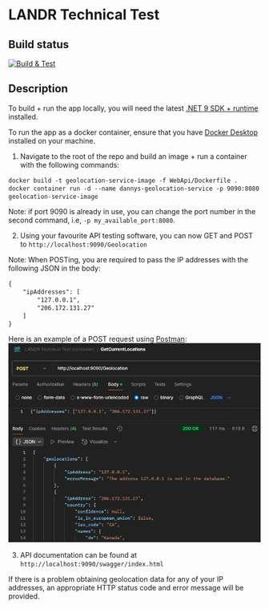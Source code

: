# LANDR Technical Test

## Build status
[![Build & Test](https://github.com/dannyhorodniczy/LandrTechnicalTest/actions/workflows/build.yml/badge.svg)](https://github.com/dannyhorodniczy/LandrTechnicalTest/actions/workflows/build.yml)

## Description

To build + run the app locally, you will need the latest [.NET 9 SDK + runtime](https://dotnet.microsoft.com/en-us/download/dotnet/9.0) installed.

To run the app as a docker container, ensure that you have [Docker Desktop](https://www.docker.com/products/docker-desktop/) installed on your machine.


1. Navigate to the root of the repo and build an image + run a container with the following commands:
```
docker build -t geolocation-service-image -f WebApi/Dockerfile .
docker container run -d --name dannys-geolocation-service -p 9090:8080 geolocation-service-image
```
Note: if port 9090 is already in use, you can change the port number in the second command, i.e, `-p my_available_port:8080`.

2. Using your favourite API testing software, you can now GET and POST to `http://localhost:9090/Geolocation`

Note: When POSTing, you are required to pass the IP addresses with the following JSON in the body:
```
{
    "ipAddresses": [
        "127.0.0.1",
        "206.172.131.27"
    ]
}
```

Here is an example of a POST request using [Postman](https://www.postman.com/):
![image](./postman_post_example.png)

3. API documentation can be found at `http://localhost:9090/swagger/index.html`

If there is a problem obtaining geolocation data for any of your IP addresses, an appropriate HTTP status code and error message will be provided.